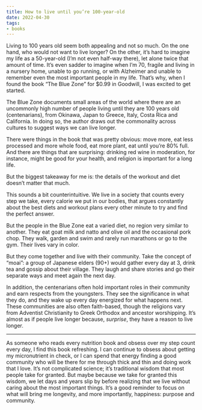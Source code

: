 ```yaml
---
title: How to live until you’re 100-year-old
date: 2022-04-30
tags:
- books
---
```


Living to 100 years old seem both appealing and not so much. On the one hand, who would not want to live longer? On the other, it’s hard to imagine my life as a 50-year-old (I’m not even half-way there), let alone twice that amount of time. It’s even sadder to imagine when I’m 70, fragile and living in a nursery home, unable to go running, or with Alzheimer and unable to remember even the most important people in my life. That’s why, when I found the book “The Blue Zone” for $0.99 in Goodwill, I was excited to get started.

The Blue Zone documents small areas of the world where there are an uncommonly high number of people living until they are 100 years old (centenarians), from Okinawa, Japan to Greece, Italy, Costa Rica and California. In doing so, the author draws out the commonality across cultures to suggest ways we can live longer.

There were things in the book that was pretty obvious: move more, eat less processed and more whole food, eat more plant, eat until you’re 80% full. And there are things that are surprising: drinking red wine in moderation, for instance, might be good for your health, and religion is important for a long life. 

But the biggest takeaway for me is: the details of the workout and diet doesn’t matter that much. 

This sounds a bit counterintuitive. We live in a society that counts every step we take, every calorie we put in our bodies, that argues constantly about the best diets and workout plans every other minute to try and find the perfect answer. 

But the people in the Blue Zone eat a varied diet, no region very similar to another. They eat goat milk and natto and olive oil and the occasional pork chop. They walk, garden and swim and rarely run marathons or go to the gym. Their lives vary in color. 

But they come together and live with their community. Take the concept of “moai”: a group of Japanese elders (90+) would gather every day at 3, drink tea and gossip about their village. They laugh and share stories and go their separate ways and meet again the next day. 

In addition, the centenarians often hold important roles in their community and earn respects from the youngsters. They see the significance in what they do, and they wake up every day energized for what happens next. These communities are also often faith-based, though the religions vary from Adventist Christianity to Greek Orthodox and ancestor worshipping. It’s almost as if people live longer because, *surprise*, they have a reason to live longer.

---

As someone who reads every nutrition book and obsess over my step count every day, I find this book refreshing. I can continue to obsess about getting my micronutrient in check, or I can spend that energy finding a good community who will be there for me through thick and thin and doing work that I love. It’s not complicated science; it’s traditional wisdom that most people take for granted. But maybe because we take for granted this wisdom, we let days and years slip by before realizing that we live without caring about the most important things. It’s a good reminder to focus on what will bring me longevity, and more importantly, happiness: purpose and community.
